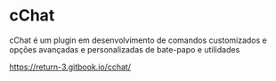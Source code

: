 # cChat
cChat é um plugin em desenvolvimento de comandos customizados e opções avançadas e personalizadas de bate-papo e utilidades

https://return-3.gitbook.io/cchat/
